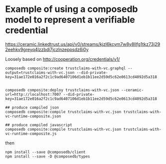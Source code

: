 
# Example of using a composedb model to represent a verifiable credential

https://ceramic.linkedtrust.us/api/v0/streams/kjzl6kcym7w8y8llfg1tkz73j292eehkv9greyq4lzzbdi7jczlnzeppsdz6i0y

Loosely based on
http://cooperation.org/credentials/v1/

```
composedb composite:create trustclaims-with-vc.graphql --output=trustclaims-with-vc.json --did-private-key=31ae172e016a2f2c1c9ad6407106d1eb1b11ee2d59d5c62e0613cd4092d5a318


composedb composite:deploy trustclaims-with-vc.json --ceramic-url=http://localhost:7007 --did-private-key=31ae172e016a2f2c1c9ad6407106d1eb1b11ee2d59d5c62e0613cd4092d5a318

## produce compiled json
composedb composite:compile trustclaims-with-vc.json trustclaims-with-vc-runtime-composite.json

## produce compiled javascript
composedb composite:compile trustclaims-with-vc.json trustclaims-with-vc-runtime-composite.js
```

then

```
npm install --save @composedb/client
npm install --save -D @composedb/types
```
